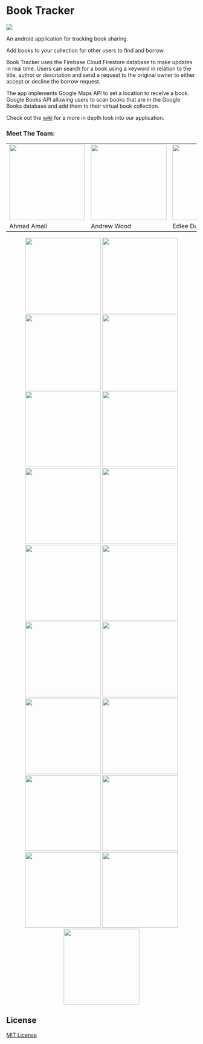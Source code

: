 # Book Tracker 
<img src="doc/images/booktracker_banner.jpg" />

An android application for tracking book sharing.  

Add books to your collection for other users to find and borrow. 

Book Tracker uses the Firebase Cloud Firestore database to make updates in real time. Users can search for a book using a keyword in relation to the title, author or description and send a request to the original owner to either accept or decline the borrow request.

The app implements Google Maps API to set a location to receive a book. Google Books API allowing users to scan books that are in the Google Books database and add them to their virtual book collection.

Check out the [wiki](https://github.com/CMPUT301F20T11/Cloud8/wiki) for a more in depth look into our application.


### Meet The Team:
<table>
   <tr>
       <td><img src="https://avatars2.githubusercontent.com/u/38020079?v=4" width="200"></td>
       <td><img src="https://avatars3.githubusercontent.com/u/23269446?v=4" width="200"></td>
<td><img src="https://avatars2.githubusercontent.com/u/55123805?v=4" width="200"></td>
<td><img src="https://avatars0.githubusercontent.com/u/36421303?v=4" width="200"></td>
<td><img src="https://avatars0.githubusercontent.com/u/36421303?v=4.png" width="200"></td>
<td><img src="https://avatars3.githubusercontent.com/u/71898694?v=4" width="200"></td>
   </tr>
   <tr>
        <td>Ahmad Amali</td>
	<td>Andrew Wood</td>
	<td>Edlee Ducay</td>
	<td>Ivan Penales</td>
	<td>Ryan Moro</td>
	<td>ZiQing Ma</td>
    </tr>
<tr>
</table>


<p align="center">
	<img width="200" src="doc/images/UI/Login.png"/>
	<img width="200" src="doc/images/UI/Sign Up.png"/>
	<img width="200" src="doc/images/UI/Add Book.png"/>
	<img width="200" src="doc/images/UI/Edit Book.png"/>
	<img width="200" src="doc/images/UI/Filter.png"/>
	<img width="200" src="doc/images/UI/MyBooks.png"/>
	<img width="200" src="doc/images/UI/Borrowed Books.png"/>
	<img width="200" src="doc/images/UI/Find Books.png"/>
	<img width="200" src="doc/images/UI/Incoming Requests.png"/>
	<img width="200" src="doc/images/UI/Accepted Requests.png"/>
	<img width="200" src="doc/images/UI/Requested.png"/>
	<img width="200" src="doc/images/UI/NavDrawer.png"/>
	<img width="200" src="doc/images/UI/Profile.png"/>
	<img width="200" src="doc/images/UI/Edit Profile.png"/>
	<img width="200" src="doc/images/UI/Scan.png"/>
	<img width="200" src="doc/images/UI/View Book.png"/>
	<img width="200" src="doc/images/UI/View User.png"/>
	<img width="200" src="doc/images/UI/SetGeo.png"/>
	<img width="200" src="doc/images/UI/ViewGeo.png"/>
	
</p>

## License
[MIT License](https://github.com/CMPUT301F20T11/Cloud8/blob/master/LICENSE)

